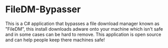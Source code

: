 # FileDM-Bypasser
This is a C# application that bypasses a file download manager known as "FileDM", this install downloads adware onto your machine which isn't safe and in some cases can be hard to remove. This application is open source and can help people keep there machines safe!
